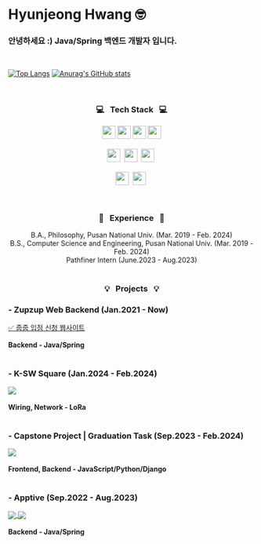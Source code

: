 # Hyunjeong Hwang 🤓

### 안녕하세요 :) Java/Spring 백엔드 개발자 입니다.

<br>

[![Top Langs](https://github-readme-stats.vercel.app/api/top-langs/?username=seasameoil)](https://github.com/anuraghazra/github-readme-stats)
[![Anurag's GitHub stats](https://github-readme-stats.vercel.app/api?username=seasameoil)](https://github.com/anuraghazra/github-readme-stats)

<br>

<h3 align="center">💻 &nbsp Tech Stack &nbsp 💻</h3>
<p align="center">
  <img height=27em src="https://img.shields.io/badge/Java-F80000?style=flat&logo=Oracle&logoColor=white"/></a>
  <img height=27em src="https://img.shields.io/badge/JavaScript-F7DF1E?style=flat&logo=JavaScript&logoColor=white"/></a>
  <img height=27em src="https://img.shields.io/badge/Python-3776AB?style=flat&logo=Python&logoColor=white"/></a>
  <img height=27em src="https://img.shields.io/badge/C++-00599C?style=flat&logo=C++&logoColor=white"/></a>
  <br><br>
  <img height=27em src="https://img.shields.io/badge/Git-F05032?style=flat&logo=git&logoColor=white"/></a>&nbsp
  <img height=27em src="https://img.shields.io/badge/Arduino-00878F?style=flat&logo=Arduino&logoColor=white"/></a>&nbsp
  <img height=27em src="https://img.shields.io/badge/Linux-FCC624?style=flat&logo=linux&logoColor=black"/></a>&nbsp
  <br><br>
  <img height=27em src="https://img.shields.io/badge/AWS-232F3E?style=flat&logo=AmazonAWS&logoColor=white"/></a>&nbsp
  <img height=27em src="https://img.shields.io/badge/Spring-6DB33F?style=flat&logo=Springboot&logoColor=white"/></a>&nbsp
</p>

<br>

<h3 align="center">🏢 &nbsp Experience &nbsp 🏢</h3>
<p align="center">
B.A., Philosophy, Pusan National Univ. (Mar. 2019 - Feb. 2024)<br>
B.S., Computer Science and Engineering, Pusan National Univ. (Mar. 2019 - Feb. 2024)<br>
Pathfiner Intern (June.2023 - Aug.2023) <br>

<br>

<h3 align="center">💡 &nbsp Projects &nbsp 💡</h3>

### - Zupzup Web Backend (Jan.2021 - Now) <br>
[✅ 줍줍 입점 신청 웹사이트](https://zupzupofficial.com)
<br><br>
<b>Backend - Java/Spring</b>
<br><br>

### - K-SW Square (Jan.2024 - Feb.2024) <br>
<a href="https://github.com/seasameoil/network_LoRaWAN">
  <img align="center" src="https://github-readme-stats.vercel.app/api/pin/?username=seasameoil&repo=network_LoRaWAN" />
</a>
<br><br>
<b>Wiring, Network - LoRa</b>
<br><br>

### - Capstone Project | Graduation Task (Sep.2023 - Feb.2024) <br>
<a href="https://github.com/seasameoil/capstone-2023-1-26">
  <img align="center" src="https://github-readme-stats.vercel.app/api/pin/?username=seasameoil&repo=capstone-2023-1-26" />
</a>
<br><br>
<b>Frontend, Backend - JavaScript/Python/Django</b>
<br><br>

### - Apptive (Sep.2022 - Aug.2023) <br>
<a href="https://github.com/seasameoil/apptive-17th-fruitable-backend">
  <img align="center" src="https://github-readme-stats.vercel.app/api/pin/?username=seasameoil&repo=apptive-17th-fruitable-backend" />
</a>
<a href="https://github.com/seasameoil/apptive-18th-healingMate-backend">
  <img align="center" src="https://github-readme-stats.vercel.app/api/pin/?username=seasameoil&repo=apptive-18th-healingMate-backend" />
</a>
<br><br>
<b>Backend - Java/Spring</b>

<br>
